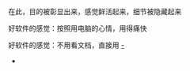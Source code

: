 
在此，目的被彰显出来，感觉鲜活起来，细节被隐藏起来

好软件的感觉：按照用电脑的心情，用得痛快

好软件的感觉：不用看文档，直接用 [-](http://www.yinwang.org/blog-cn/2014/07/17/rest#一个良好的界面不应该是这样的。它给予用户的界面，应该只有一些简单的设定)

-
